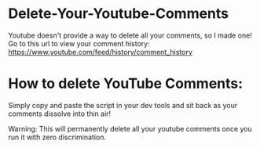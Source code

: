 # Delete-Your-Youtube-Comments
Youtube doesn't provide a way to delete all your comments, so I made one!
Go to this url to view your comment history: https://www.youtube.com/feed/history/comment_history

# How to delete YouTube Comments: 
  Simply copy and paste the script in your dev tools and sit back as your comments dissolve into thin air!

<aside class="warning">
  
Warning: This will permanently delete all your youtube comments once you run it with zero discrimination.

</aside>
